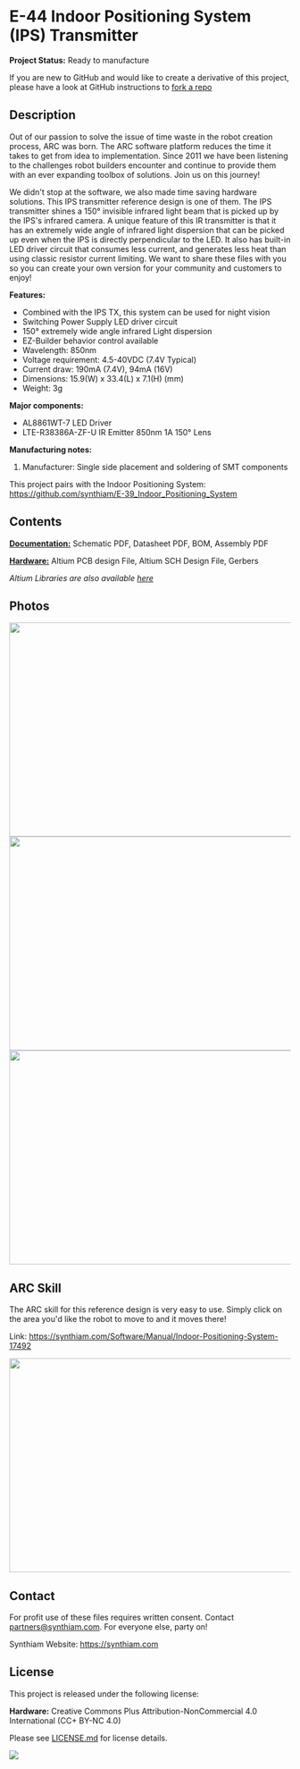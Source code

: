 # E-44 Indoor Positioning System (IPS) Transmitter

**Project Status:** Ready to manufacture

If you are new to GitHub and would like to create a derivative of this project, please have a look at GitHub instructions to [fork a repo](https://help.github.com/en/articles/fork-a-repo)

## Description

Out of our passion to solve the issue of time waste in the robot creation process, ARC was born. The ARC software platform reduces the time it takes to get from idea to implementation. Since 2011 we have been listening to the challenges robot builders encounter and continue to provide them with an ever expanding toolbox of solutions. Join us on this journey!

We didn't stop at the software, we also made time saving hardware solutions. This IPS transmitter reference design is one of them. The IPS transmitter shines a 150° invisible infrared light beam that is picked up by the IPS's infrared camera. A unique feature of this IR transmitter is that it has an extremely wide angle of infrared light dispersion that can be picked up even when the IPS is directly perpendicular to the LED. It also has built-in LED driver circuit that consumes less current, and generates less heat than using classic resistor current limiting. We want to share these files with you so you can create your own version for your community and customers to enjoy!

**Features:**
- Combined with the IPS TX, this system can be used for night vision
- Switching Power Supply LED driver circuit
- 150° extremely wide angle infrared Light dispersion
- EZ-Builder behavior control available
- Wavelength: 850nm
- Voltage requirement: 4.5-40VDC (7.4V Typical)
- Current draw: 190mA (7.4V), 94mA (16V)
- Dimensions: 15.9(W) x 33.4(L) x 7.1(H) (mm)
- Weight: 3g

**Major components:** 
- AL8861WT-7 LED Driver
- LTE-R38386A-ZF-U IR Emitter 850nm 1A 150° Lens

**Manufacturing notes:** 
1. Manufacturer: Single side placement and soldering of SMT components

This project pairs with the Indoor Positioning System: https://github.com/synthiam/E-39_Indoor_Positioning_System

## Contents

[**Documentation:**](https://github.com/synthiam/E-44_IPS_Transmitter/tree/master/E-44%20Documentation) Schematic PDF, Datasheet PDF, BOM, Assembly PDF

[**Hardware:**](https://github.com/synthiam/E-44_IPS_Transmitter/tree/master/E-44%20Hardware) Altium PCB design File, Altium SCH Design File, Gerbers

*Altium Libraries are also available <a href="https://github.com/synthiam/Synthiam_Altium_Librairies">here</a>*

## Photos

<p align="left">
<img src="https://live.staticflickr.com/65535/40785585963_ca46753d8d_k.jpg" width="683" height="383">
<img src="https://live.staticflickr.com/65535/46962805984_b0e9dc204d_k.jpg" width="683" height="383">
<img src="https://live.staticflickr.com/65535/32808700827_8a51697d4c_k.jpg" width="683" height="383"></p>

## ARC Skill

The ARC skill for this reference design is very easy to use. Simply click on the area you'd like the robot to move to and it moves there! 

Link: https://synthiam.com/Software/Manual/Indoor-Positioning-System-17492

<a href="https://synthiam.com/Software/Manual/Indoor-Positioning-System-17492"><img src="E-39.gif" width="683" height="383"></a>

## Contact

For profit use of these files requires written consent. Contact partners@synthiam.com. For everyone else, party on!

Synthiam Website: https://synthiam.com

## License

This project is released under the following license:

**Hardware:** Creative Commons Plus Attribution-NonCommercial 4.0 International (CC+ BY-NC 4.0)

Please see [LICENSE.md](https://github.com/synthiam/E-44_IPS_Transmitter/blob/master/LICENSE.md) for license details.

<a href="https://synthiam.com"><img src="https://live.staticflickr.com/65535/47791527651_358dffb302_m.jpg"></a>

